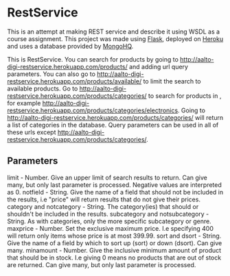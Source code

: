 RestService
===========

This is an attempt at making REST service and describe it using WSDL as a course assignment.
This project was made using [Flask](http://flask.pocoo.org/), deployed on [Heroku](https://www.heroku.com/‎) and uses a database provided by [MongoHQ](www.mongohq.com/‎).

This is RestService. You can search for products by going to http://aalto-digi-restservice.herokuapp.com/products/ and adding url query parameters.
You can also go to http://aalto-digi-restservice.herokuapp.com/products/available/ to limit the search to available products. 
Go to http://aalto-digi-restservice.herokuapp.com/products/categories/<category> to search for products in <category>, for example http://aalto-digi-restservice.herokuapp.com/products/categories/electronics.
Going to http://aalto-digi-restservice.herokuapp.com/products/categories/ will return a list of categories in the database.
Query parameters can be used in all of these urls except http://aalto-digi-restservice.herokuapp.com/products/categories/.

Parameters
----------
limit - Number. Give an upper limit of search results to return. Can give many, but only last parameter is processed. Negative values are interpreted as 0.
notfield - String. Give the name of a field that should not be included in the results, i.e "price" will return results that do not give their prices.
category and notcategory - String. The category(ies) that should or shouldn't be included in the results.
subcategory and notsubcategory - String. As with categories, only the more specific subcategory or genre.
maxprice - Number. Set the exclusive maximum price. I.e specifying 400 will return only items whose price is at most 399.99.
sort and dsort - String. Give the name of a field by which to sort up (sort) or down (dsort). Can give many.
minamount - Number. Give the inclusive minimum amount of product that should be in stock. I.e giving 0 means no products that are out of stock are returned. Can give many, but only last parameter is processed.

